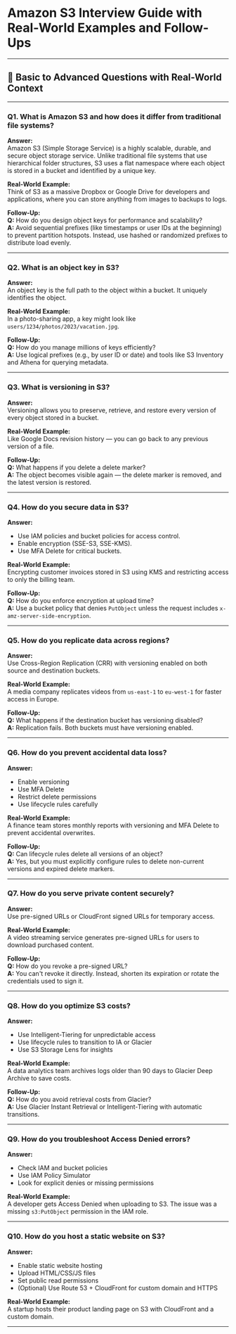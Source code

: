 # Amazon S3 Interview Guide with Real-World Examples and Follow-Ups

---

## 🧠 Basic to Advanced Questions with Real-World Context

---

### Q1. What is Amazon S3 and how does it differ from traditional file systems?

**Answer:**  
Amazon S3 (Simple Storage Service) is a highly scalable, durable, and secure object storage service. Unlike traditional file systems that use hierarchical folder structures, S3 uses a flat namespace where each object is stored in a bucket and identified by a unique key.

**Real-World Example:**  
Think of S3 as a massive Dropbox or Google Drive for developers and applications, where you can store anything from images to backups to logs.

**Follow-Up:**  
**Q:** How do you design object keys for performance and scalability?  
**A:** Avoid sequential prefixes (like timestamps or user IDs at the beginning) to prevent partition hotspots. Instead, use hashed or randomized prefixes to distribute load evenly.

---

### Q2. What is an object key in S3?

**Answer:**  
An object key is the full path to the object within a bucket. It uniquely identifies the object.

**Real-World Example:**  
In a photo-sharing app, a key might look like `users/1234/photos/2023/vacation.jpg`.

**Follow-Up:**  
**Q:** How do you manage millions of keys efficiently?  
**A:** Use logical prefixes (e.g., by user ID or date) and tools like S3 Inventory and Athena for querying metadata.

---

### Q3. What is versioning in S3?

**Answer:**  
Versioning allows you to preserve, retrieve, and restore every version of every object stored in a bucket.

**Real-World Example:**  
Like Google Docs revision history — you can go back to any previous version of a file.

**Follow-Up:**  
**Q:** What happens if you delete a delete marker?  
**A:** The object becomes visible again — the delete marker is removed, and the latest version is restored.

---

### Q4. How do you secure data in S3?

**Answer:**  
- Use IAM policies and bucket policies for access control.
- Enable encryption (SSE-S3, SSE-KMS).
- Use MFA Delete for critical buckets.

**Real-World Example:**  
Encrypting customer invoices stored in S3 using KMS and restricting access to only the billing team.

**Follow-Up:**  
**Q:** How do you enforce encryption at upload time?  
**A:** Use a bucket policy that denies `PutObject` unless the request includes `x-amz-server-side-encryption`.

---

### Q5. How do you replicate data across regions?

**Answer:**  
Use Cross-Region Replication (CRR) with versioning enabled on both source and destination buckets.

**Real-World Example:**  
A media company replicates videos from `us-east-1` to `eu-west-1` for faster access in Europe.

**Follow-Up:**  
**Q:** What happens if the destination bucket has versioning disabled?  
**A:** Replication fails. Both buckets must have versioning enabled.

---

### Q6. How do you prevent accidental data loss?

**Answer:**  
- Enable versioning
- Use MFA Delete
- Restrict delete permissions
- Use lifecycle rules carefully

**Real-World Example:**  
A finance team stores monthly reports with versioning and MFA Delete to prevent accidental overwrites.

**Follow-Up:**  
**Q:** Can lifecycle rules delete all versions of an object?  
**A:** Yes, but you must explicitly configure rules to delete non-current versions and expired delete markers.

---

### Q7. How do you serve private content securely?

**Answer:**  
Use pre-signed URLs or CloudFront signed URLs for temporary access.

**Real-World Example:**  
A video streaming service generates pre-signed URLs for users to download purchased content.

**Follow-Up:**  
**Q:** How do you revoke a pre-signed URL?  
**A:** You can't revoke it directly. Instead, shorten its expiration or rotate the credentials used to sign it.

---

### Q8. How do you optimize S3 costs?

**Answer:**  
- Use Intelligent-Tiering for unpredictable access
- Use lifecycle rules to transition to IA or Glacier
- Use S3 Storage Lens for insights

**Real-World Example:**  
A data analytics team archives logs older than 90 days to Glacier Deep Archive to save costs.

**Follow-Up:**  
**Q:** How do you avoid retrieval costs from Glacier?  
**A:** Use Glacier Instant Retrieval or Intelligent-Tiering with automatic transitions.

---

### Q9. How do you troubleshoot Access Denied errors?

**Answer:**  
- Check IAM and bucket policies
- Use IAM Policy Simulator
- Look for explicit denies or missing permissions

**Real-World Example:**  
A developer gets Access Denied when uploading to S3. The issue was a missing `s3:PutObject` permission in the IAM role.

---

### Q10. How do you host a static website on S3?

**Answer:**  
- Enable static website hosting
- Upload HTML/CSS/JS files
- Set public read permissions
- (Optional) Use Route 53 + CloudFront for custom domain and HTTPS

**Real-World Example:**  
A startup hosts their product landing page on S3 with CloudFront and a custom domain.

---


